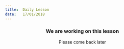 ```yaml
---
title:  Daily Lesson
date:   17/01/2018
---
```


### <center>We are working on this lesson</center>
<center>Please come back later</center>